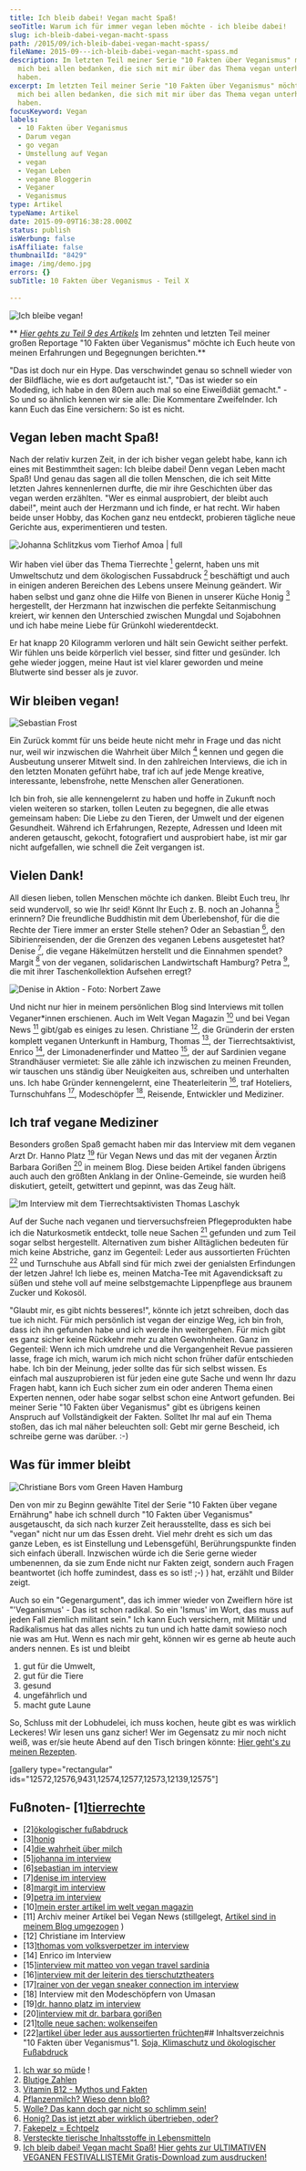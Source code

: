 ```yaml
---
title: Ich bleib dabei! Vegan macht Spaß!
seoTitle: Warum ich für immer vegan leben möchte - ich bleibe dabei!
slug: ich-bleib-dabei-vegan-macht-spass
path: /2015/09/ich-bleib-dabei-vegan-macht-spass/
fileName: 2015-09---ich-bleib-dabei-vegan-macht-spass.md
description: Im letzten Teil meiner Serie "10 Fakten über Veganismus" möchte ich
  mich bei allen bedanken, die sich mit mir über das Thema vegan unterhalten
  haben.
excerpt: Im letzten Teil meiner Serie "10 Fakten über Veganismus" möchte ich
  mich bei allen bedanken, die sich mit mir über das Thema vegan unterhalten
  haben.
focusKeyword: Vegan
labels:
  - 10 Fakten über Veganismus
  - Darum vegan
  - go vegan
  - Umstellung auf Vegan
  - vegan
  - Vegan Leben
  - vegane Bloggerin
  - Veganer
  - Veganismus
type: Artikel
typeName: Artikel
date: 2015-09-09T16:38:28.000Z
status: publish
isWerbung: false
isAffiliate: false
thumbnailId: "8429"
image: /img/demo.jpg
errors: {}
subTitle: 10 Fakten über Veganismus - Teil X
  
---
```


![Ich bleibe vegan!](http://cardamonchai.com/wp-content/uploads/2015/09/14783170858_21a50b64ff_z.jpg "Ich bleibe vegan!")

**
[_Hier gehts zu Teil 9 des Artikels_](/2014/12/versteckte-tierische-inhaltsstoffe-in-lebensmitteln/)
Im zehnten und letzten Teil meiner großen Reportage "10 Fakten über Veganismus"
möchte ich Euch heute von meinen Erfahrungen und Begegnungen berichten.**

"Das ist doch nur ein Hype. Das verschwindet genau so schnell wieder von der
Bildfläche, wie es dort aufgetaucht ist.", "Das ist wieder so ein Modeding, ich
habe in den 80ern auch mal so eine Eiweißdiät gemacht." - So und so ähnlich
kennen wir sie alle: Die Kommentare Zweifelnder. Ich kann Euch das Eine
versichern: So ist es nicht.

## Vegan leben macht Spaß!

Nach der relativ kurzen Zeit, in der ich bisher vegan gelebt habe, kann ich
eines mit Bestimmtheit sagen: Ich bleibe dabei! Denn vegan Leben macht Spaß! Und
genau das sagen all die tollen Menschen, die ich seit Mitte letzten Jahres
kennenlernen durfte, die mir ihre Geschichten über das vegan werden erzählten.
"Wer es einmal ausprobiert, der bleibt auch dabei!", meint auch der Herzmann und
ich finde, er hat recht. Wir haben beide unser Hobby, das Kochen ganz neu
entdeckt, probieren tägliche neue Gerichte aus, experimentieren und testen.

![Johanna Schlitzkus vom Tierhof Amoa | full](http://cardamonchai.com/wp-content/uploads/2014/08/johanna.jpg "Johanna Schlitzkus vom Tierhof Amoa")

Wir haben viel über das Thema Tierrechte [<sup>1</sup>](#1) gelernt, haben uns
mit Umweltschutz und dem ökologischen Fussabdruck [<sup>2</sup>](#2) beschäftigt
und auch in einigen anderen Bereichen des Lebens unsere Meinung geändert. Wir
haben selbst und ganz ohne die Hilfe von Bienen in unserer Küche Honig
[<sup>3</sup>](#3) hergestellt, der Herzmann hat inzwischen die perfekte
Seitanmischung kreiert, wir kennen den Unterschied zwischen Mungdal und
Sojabohnen und ich habe meine Liebe für Grünkohl wiederentdeckt.

Er hat knapp 20 Kilogramm verloren und hält sein Gewicht seither perfekt. Wir
fühlen uns beide körperlich viel besser, sind fitter und gesünder. Ich gehe
wieder joggen, meine Haut ist viel klarer geworden und meine Blutwerte sind
besser als je zuvor.

## Wir bleiben vegan!

![Sebastian Frost](http://cardamonchai.com/wp-content/uploads/2015/01/unbenannt-23-640x480.jpg "Sebastian Frost")

Ein Zurück kommt für uns beide heute nicht mehr in Frage und das nicht nur, weil
wir inzwischen die Wahrheit über Milch [<sup>4</sup>](#4) kennen und gegen die
Ausbeutung unserer Mitwelt sind. In den zahlreichen Interviews, die ich in den
letzten Monaten geführt habe, traf ich auf jede Menge kreative, interessante,
lebensfrohe, nette Menschen aller Generationen.

Ich bin froh, sie alle kennengelernt zu haben und hoffe in Zukunft noch vielen
weiteren so starken, tollen Leuten zu begegnen, die alle etwas gemeinsam haben:
Die Liebe zu den Tieren, der Umwelt und der eigenen Gesundheit. Während ich
Erfahrungen, Rezepte, Adressen und Ideen mit anderen getauscht, gekocht,
fotografiert und ausprobiert habe, ist mir gar nicht aufgefallen, wie schnell
die Zeit vergangen ist.

## Vielen Dank!

All diesen lieben, tollen Menschen möchte ich danken. Bleibt Euch treu, Ihr seid
wundervoll, so wie Ihr seid! Könnt Ihr Euch z. B. noch an Johanna
[<sup>5</sup>](#5) erinnern? Die freundliche Buddhistin mit dem Überlebenshof,
für die die Rechte der Tiere immer an erster Stelle stehen? Oder an Sebastian
[<sup>6</sup>](#6), den Sibirienreisenden, der die Grenzen des veganen Lebens
ausgetestet hat? Denise [<sup>7</sup>](#7), die vegane Häkelmützen herstellt und
die Einnahmen spendet? Margit [<sup>8</sup>](#8) von der veganen, solidarischen
Landwirtschaft Hamburg? Petra [<sup>9</sup>](#9), die mit ihrer
Taschenkollektion Aufsehen erregt?

![Denise in Aktion - Foto: Norbert Zawe](http://cardamonchai.com/wp-content/uploads/2015/04/Denise-action-640x960.jpg "Denise in Aktion - Foto: Norbert Zawe")

Und nicht nur hier in meinem persönlichen Blog sind Interviews mit tollen
Veganer\*innen erschienen. Auch im Welt Vegan Magazin [<sup>10</sup>](#10) und
bei Vegan News [<sup>11</sup>](#11) gibt/gab es einiges zu lesen. Christiane
[<sup>12</sup>](#12), die Gründerin der ersten komplett veganen Unterkunft in
Hamburg, Thomas [<sup>13</sup>](#13), der Tierrechtsaktivist, Enrico
[<sup>14</sup>](#14), der Limonadenerfinder und Matteo [<sup>15</sup>](#15), der
auf Sardinien vegane Strandhäuser vermietet: Sie alle zähle ich inzwischen zu
meinen Freunden, wir tauschen uns ständig über Neuigkeiten aus, schreiben und
unterhalten uns. Ich habe Gründer kennengelernt, eine Theaterleiterin
[<sup>16</sup>](#16), traf Hoteliers, Turnschuhfans [<sup>17</sup>](#17),
Modeschöpfer [<sup>18</sup>](#18), Reisende, Entwickler und Mediziner.

## Ich traf vegane Mediziner

Besonders großen Spaß gemacht haben mir das Interview mit dem veganen Arzt Dr.
Hanno Platz [<sup>19</sup>](#19) für Vegan News und das mit der veganen Ärztin
Barbara Gorißen [<sup>20</sup>](#20) in meinem Blog. Diese beiden Artikel fanden
übrigens auch auch den größten Anklang in der Online-Gemeinde, sie wurden heiß
diskutiert, geteilt, getwittert und gepinnt, was das Zeug hält.

![Im Interview mit dem Tierrechtsaktivisten Thomas Laschyk](http://cardamonchai.com/wp-content/uploads/2015/09/14962182673_1ce3fc866e_z.jpg "Im Interview mit dem Tierrechtsaktivisten Thomas Laschyk")

Auf der Suche nach veganen und tierversuchsfreien Pflegeprodukten habe ich die
Naturkosmetik entdeckt, tolle neue Sachen [<sup>21</sup>](#21) gefunden und zum
Teil sogar selbst hergestellt. Alternativen zum bisher Alltäglichen bedeuten für
mich keine Abstriche, ganz im Gegenteil: Leder aus aussortierten Früchten
[<sup>22</sup>](#22) und Turnschuhe aus Abfall sind für mich zwei der genialsten
Erfindungen der letzen Jahre! Ich liebe es, meinen Matcha-Tee mit Agavendicksaft
zu süßen und stehe voll auf meine selbstgemachte Lippenpflege aus braunem Zucker
und Kokosöl.

"Glaubt mir, es gibt nichts besseres!", könnte ich jetzt schreiben, doch das tue
ich nicht. Für mich persönlich ist vegan der einzige Weg, ich bin froh, dass ich
ihn gefunden habe und ich werde ihn weitergehen. Für mich gibt es ganz sicher
keine Rückkehr mehr zu alten Gewohnheiten. Ganz im Gegenteil: Wenn ich mich
umdrehe und die Vergangenheit Revue passieren lasse, frage ich mich, warum ich
mich nicht schon früher dafür entschieden habe. Ich bin der Meinung, jeder
sollte das für sich selbst wissen. Es einfach mal auszuprobieren ist für jeden
eine gute Sache und wenn Ihr dazu Fragen habt, kann ich Euch sicher zum ein oder
anderen Thema einen Experten nennen, oder habe sogar selbst schon eine Antwort
gefunden. Bei meiner Serie "10 Fakten über Veganismus" gibt es übrigens keinen
Anspruch auf Vollständigkeit der Fakten. Solltet Ihr mal auf ein Thema stoßen,
das ich mal näher beleuchten soll: Gebt mir gerne Bescheid, ich schreibe gerne
was darüber. :-)

## Was für immer bleibt

![Christiane Bors vom Green Haven Hamburg](http://cardamonchai.com/wp-content/uploads/2015/09/Christiane-Bors-640x461.jpg "Christiane Bors vom Green Haven Hamburg")

Den von mir zu Beginn gewählte Titel der Serie "10 Fakten über vegane Ernährung"
habe ich schnell durch "10 Fakten über Veganismus" ausgetauscht, da sich nach
kurzer Zeit herausstellte, dass es sich bei "vegan" nicht nur um das Essen
dreht. Viel mehr dreht es sich um das ganze Leben, es ist Einstellung und
Lebensgefühl, Berührungspunkte finden sich einfach überall. Inzwischen würde ich
die Serie gerne wieder umbenennen, da sie zum Ende nicht nur Fakten zeigt,
sondern auch Fragen beantwortet (ich hoffe zumindest, dass es so ist! ;-) ) hat,
erzählt und Bilder zeigt.

Auch so ein "Gegenargument", das ich immer wieder von Zweiflern höre ist
"'Veganismus' - Das ist schon radikal. So ein 'Ismus' im Wort, das muss auf
jeden Fall ziemlich militant sein." Ich kann Euch versichern, mit Militär und
Radikalismus hat das alles nichts zu tun und ich hatte damit sowieso noch nie
was am Hut. Wenn es nach mir geht, können wir es gerne ab heute auch anders
nennen. Es ist und bleibt

1.  gut für die Umwelt,
1.  gut für die Tiere
1.  gesund
1.  ungefährlich und
1.  macht gute Laune

So, Schluss mit der Lobhudelei, ich muss kochen, heute gibt es was wirklich
Leckeres! Wir lesen uns ganz sicher! Wer im Gegensatz zu mir noch nicht weiß,
was er/sie heute Abend auf den Tisch bringen könnte:
[Hier geht's zu meinen Rezepten](/category/vegan-2/rezepte/).

[gallery type="rectangular"
ids="12572,12576,9431,12574,12577,12573,12139,12575"]

## Fußnoten- [1][tierrechte](/2014/08/blutige-zahlen/)

- [2][ökologischer fußabdruck](/2014/07/soja-klimaschutz-oekologischer-fussabdruck/)
- [3][honig](/2014/10/honig-das-ist-jetzt-aber-wirklich-ubertrieben-oder/)
- [4][die wahrheit über milch](/2014/09/pflanzenmilch-wieso-denn-blos/)
- [5][johanna im interview](/2014/08/der-schutz-und-die-rechte-der-tiere-stehen-an-erster-stelle/)
- [6][sebastian im interview](/2015/01/ich-hatte-noch-nie-heimweh/)
- [7][denise im interview](/2015/04/vegane-haekelmuetzen-mit-statement/)
- [8][margit im interview](/2015/02/veganer-sind-unglaublich-kreativ/)
- [9][petra im interview](/2015/08/interview-mit-petra-mazur-von-ethice/)
- [10][mein erster artikel im welt vegan magazin](/2015/04/mein-erster-artikel-im-welt-vegan-magazin/)
- [11] Archiv meiner Artikel bei Vegan News (stillgelegt,
  [Artikel sind in meinem Blog umgezogen]() )
- [12] Christiane im Interview
- [13][thomas vom volksverpetzer im interview](/2014/10/thomas-laschyk-volksverpetzer/)
- [14] Enrico im Interview
- [15][interview mit matteo von vegan travel sardinia](/2015/04/vegane-strandhaeuser-auf-sardinien/)
- [16][interview mit der leiterin des tierschutztheaters](/2019/09/kathrin-eva-schmid-vom-tierschutztheater-im-interview/)
- [17][rainer von der vegan sneaker connection im interview](/2014/12/rainer-von-der-vegan-sneaker-connection-im-interview/)
- [18] Interview mit den Modeschöpfern von Umasan
- [19][dr. hanno platz im interview](/2019/06/veganer-arzt-interview-dr-hanno-platz/)
- [20][interview mit dr. barbara gorißen](/2015/07/die-vegane-aerztin-dr-barbara-gorissen-im-interview/)
- [21][tolle neue sachen: wolkenseifen](/2014/08/himmlische-dufte-ganz-ohne-plastik/)
- [22][artikel über leder aus aussortierten früchten](/2019/06/fruitleather-rotterdam/)##
  Inhaltsverzeichnis "10 Fakten über Veganismus"1.
  [Soja, Klimaschutz und ökologischer Fußabdruck](/2014/07/soja-klimaschutz-oekologischer-fussabdruck/)

1.  [Ich war so müde](/2014/08/ich-war-so-muede/) !
1.  [Blutige Zahlen](/2014/08/blutige-zahlen/)
1.  [Vitamin B12 - Mythos und Fakten](/2014/08/vitamin-b12-mythos-und-wahrheit/)
1.  [Pflanzenmilch? Wieso denn bloß?](/2014/09/pflanzenmilch-wieso-denn-blos/)
1.  [Wolle? Das kann doch gar nicht so schlimm sein!](/2014/10/wolle-das-kann-doch-gar-nicht-so-schlimm-sein/)
1.  [Honig? Das ist jetzt aber wirklich übertrieben, oder?](/2014/10/honig-das-ist-jetzt-aber-wirklich-ubertrieben-oder/)
1.  [Fakepelz = Echtpelz](/2014/11/fakepelz-echtpelz/)
1.  [Versteckte tierische Inhaltsstoffe in Lebensmitteln](/2014/12/versteckte-tierische-inhaltsstoffe-in-lebensmitteln/)
1.  [Ich bleib dabei! Vegan macht Spaß!](2015/09/ich-bleib-dabei-vegan-macht-spass)
    [Hier gehts zur ULTIMATIVEN VEGANEN FESTIVALLISTEMit Gratis-Download zum ausdrucken!](/2015/03/die-ultimative-vegane-festivalliste)

  